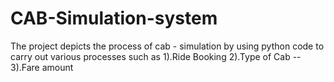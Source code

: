 # CAB-Simulation-system
The project depicts the process of cab - simulation by using python code to carry out various processes such as 1).Ride Booking   2).Type of Cab --  3).Fare amount 
